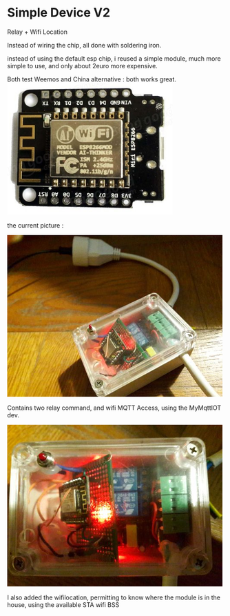 # Simple Device V2

Relay + Wifi Location

Instead of wiring the chip, all done with soldering iron. 

instead of using the default esp chip, i reused a simple module, much more simple to use, and only about 2euro more expensive. 

Both test Weemos and China alternative : both works great.![](espmodule.png)

the current picture :

![](20170212_194617.jpg)



Contains two relay command, and wifi MQTT Access, using the MyMqttIOT dev.





![](20170212_194626.jpg)

I also added the wifilocation, permitting to know where the module is in the house, using the available STA wifi BSS